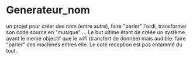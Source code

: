 Generateur_nom
==============

un projet pour créer des nom (entre autre), faire "parler" l'ordi, transformer son code source en "musique" ...
Le but ultime étant de créée un système ayant le meme objectif que le wifi (transfert de donnée) mais audible: faire "parler" des machines entres elle.
Le coté reception est pas entammé du tout.